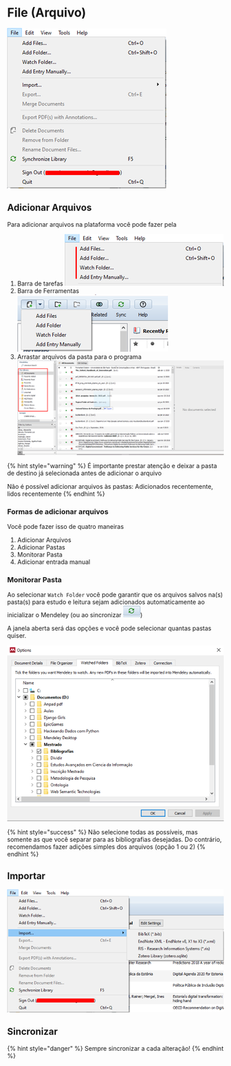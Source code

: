 # File \(Arquivo\)

![](../../.gitbook/assets/image%20%2818%29.png)

## Adicionar Arquivos

Para adicionar arquivos na plataforma você pode fazer pela

1. Barra de tarefas ![](../../.gitbook/assets/image%20%2819%29.png) 
2. Barra de Ferramentas ![](../../.gitbook/assets/image%20%2814%29.png) 
3. Arrastar arquivos da pasta para o programa ![](../../.gitbook/assets/image%20%284%29.png) 

{% hint style="warning" %}
É importante prestar atenção e deixar a pasta de destino já selecionada antes de adicionar o arquivo

Não é possível adicionar arquivos às pastas: Adicionados recentemente, lidos recentemente
{% endhint %}

### Formas de adicionar arquivos

Você pode fazer isso de quatro maneiras

1. Adicionar Arquivos
2. Adicionar Pastas
3. Monitorar Pasta
4. Adicionar entrada manual

### Monitorar Pasta

Ao selecionar `Watch Folder` você pode garantir que os arquivos salvos na\(s\) pasta\(s\) para estudo e leitura sejam adicionados automaticamente ao inicializar o Mendeley \(ou ao sincronizar ![](../../.gitbook/assets/image%20%2823%29.png)\)

A janela aberta será das opções e você pode selecionar quantas pastas quiser.

![](../../.gitbook/assets/image%20%287%29.png)

{% hint style="success" %}
Não selecione todas as possíveis, mas somente as que você separar para as bibliografias desejadas. Do contrário, recomendamos fazer adições simples dos arquivos \(opção 1 ou 2\)
{% endhint %}

## Importar

![](../../.gitbook/assets/image%20%281%29.png)

## Sincronizar

{% hint style="danger" %}
Sempre sincronizar a cada alteração!
{% endhint %}

